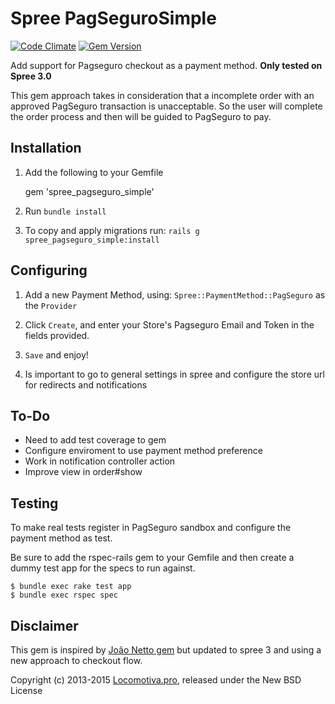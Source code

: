 # Spree PagSeguroSimple

[![Code Climate](https://codeclimate.com/github/locomotivapro/spree_pagseguro_simple/badges/gpa.svg)](https://codeclimate.com/github/locomotivapro/spree_pagseguro_simple)
[![Gem Version](https://badge.fury.io/rb/spree_pagseguro_simple.svg)](http://badge.fury.io/rb/spree_pagseguro_simple)

Add support for Pagseguro checkout as a payment method.
__Only tested on Spree 3.0__

This gem approach takes in consideration that a incomplete order with an approved PagSeguro transaction is unacceptable. So the user will complete the order process and then will be guided to PagSeguro to pay.

## Installation

1. Add the following to your Gemfile

    gem 'spree_pagseguro_simple'

2. Run `bundle install`

3. To copy and apply migrations run: `rails g spree_pagseguro_simple:install`

## Configuring

1. Add a new Payment Method, using: `Spree::PaymentMethod::PagSeguro` as the `Provider`

2. Click `Create`, and enter your Store's Pagseguro Email and Token in the fields provided.

3. `Save` and enjoy!

4. Is important to go to general settings in spree and configure the store url for redirects and notifications

## To-Do

  - Need to add test coverage to gem
  - Configure enviroment to use payment method preference
  - Work in notification controller action
  - Improve view in order#show

Testing
-------

To make real tests register in PagSeguro sandbox and configure the payment method as test.

Be sure to add the rspec-rails gem to your Gemfile and then create a dummy test app for the specs to run against.

    $ bundle exec rake test app
    $ bundle exec rspec spec

Disclaimer
----------

This gem is inspired by [João Netto gem](https://github.com/jnettome/spree_pagseguro) but updated to spree 3 and using a new approach to checkout flow.

Copyright (c) 2013-2015 [Locomotiva.pro](http://locomotiva.pro), released under the New BSD License
